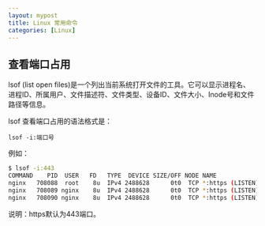 ```yaml
---
layout: mypost
title: Linux 常用命令
categories: [Linux]
---
```


## 查看端口占用

lsof (list open files)是一个列出当前系统打开文件的工具。它可以显示进程名、进程ID、所属用户、文件描述符、文件类型、设备ID、文件大小、Inode号和文件路径等信息。

lsof 查看端口占用的语法格式是：

```
lsof -i:端口号
```

例如：
```bash
$ lsof -i:443
COMMAND    PID  USER   FD   TYPE  DEVICE SIZE/OFF NODE NAME
nginx   708088  root    8u  IPv4 2488628      0t0  TCP *:https (LISTEN)
nginx   708089 nginx    8u  IPv4 2488628      0t0  TCP *:https (LISTEN)
nginx   708090 nginx    8u  IPv4 2488628      0t0  TCP *:https (LISTEN)
```

说明：https默认为443端口。

